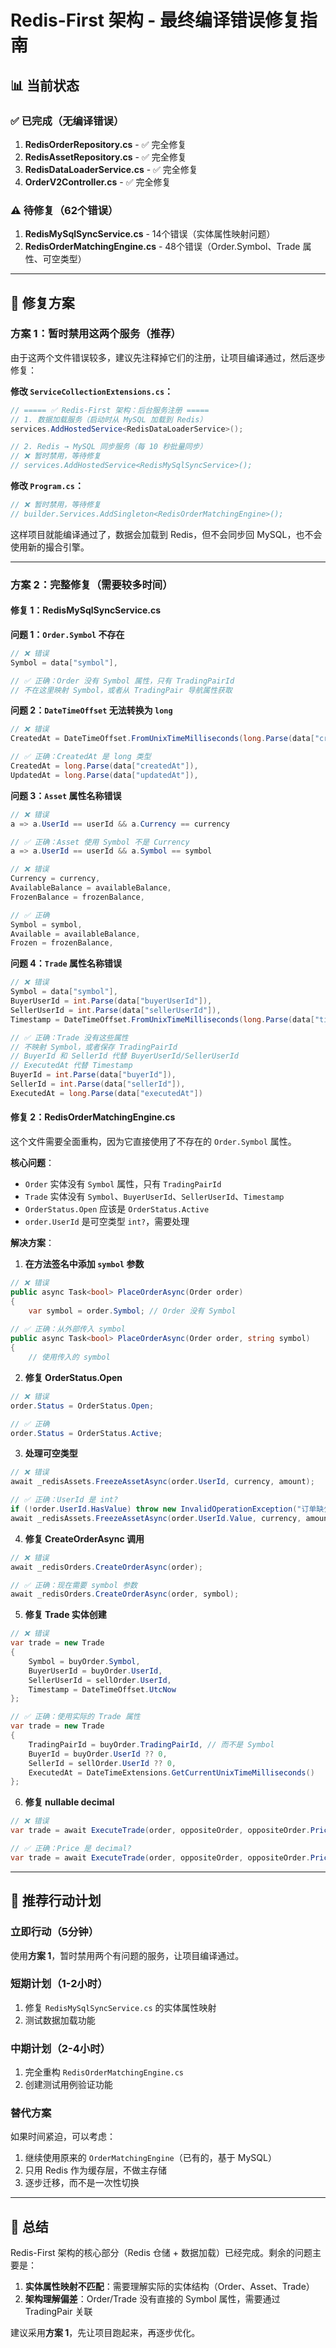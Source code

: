 # Redis-First 架构 - 最终编译错误修复指南

## 📊 当前状态

### ✅ 已完成（无编译错误）
1. **RedisOrderRepository.cs** - ✅ 完全修复
2. **RedisAssetRepository.cs** - ✅ 完全修复  
3. **RedisDataLoaderService.cs** - ✅ 完全修复
4. **OrderV2Controller.cs** - ✅ 完全修复

### ⚠️ 待修复（62个错误）
1. **RedisMySqlSyncService.cs** - 14个错误（实体属性映射问题）
2. **RedisOrderMatchingEngine.cs** - 48个错误（Order.Symbol、Trade 属性、可空类型）

---

## 🔧 修复方案

### 方案 1：暂时禁用这两个服务（推荐）

由于这两个文件错误较多，建议先注释掉它们的注册，让项目编译通过，然后逐步修复：

**修改 `ServiceCollectionExtensions.cs`：**
```csharp
// ===== ✅ Redis-First 架构：后台服务注册 =====
// 1. 数据加载服务（启动时从 MySQL 加载到 Redis）
services.AddHostedService<RedisDataLoaderService>();

// 2. Redis → MySQL 同步服务（每 10 秒批量同步）
// ❌ 暂时禁用，等待修复
// services.AddHostedService<RedisMySqlSyncService>();
```

**修改 `Program.cs`：**
```csharp
// ❌ 暂时禁用，等待修复
// builder.Services.AddSingleton<RedisOrderMatchingEngine>();
```

这样项目就能编译通过了，数据会加载到 Redis，但不会同步回 MySQL，也不会使用新的撮合引擎。

---

### 方案 2：完整修复（需要较多时间）

#### 修复 1：RedisMySqlSyncService.cs

**问题 1：`Order.Symbol` 不存在**

```csharp
// ❌ 错误
Symbol = data["symbol"],

// ✅ 正确：Order 没有 Symbol 属性，只有 TradingPairId
// 不在这里映射 Symbol，或者从 TradingPair 导航属性获取
```

**问题 2：`DateTimeOffset` 无法转换为 `long`**

```csharp
// ❌ 错误
CreatedAt = DateTimeOffset.FromUnixTimeMilliseconds(long.Parse(data["createdAt"])),

// ✅ 正确：CreatedAt 是 long 类型
CreatedAt = long.Parse(data["createdAt"]),
UpdatedAt = long.Parse(data["updatedAt"]),
```

**问题 3：`Asset` 属性名称错误**

```csharp
// ❌ 错误
a => a.UserId == userId && a.Currency == currency

// ✅ 正确：Asset 使用 Symbol 不是 Currency
a => a.UserId == userId && a.Symbol == symbol

// ❌ 错误
Currency = currency,
AvailableBalance = availableBalance,
FrozenBalance = frozenBalance,

// ✅ 正确
Symbol = symbol,
Available = availableBalance,
Frozen = frozenBalance,
```

**问题 4：`Trade` 属性名称错误**

```csharp
// ❌ 错误
Symbol = data["symbol"],
BuyerUserId = int.Parse(data["buyerUserId"]),
SellerUserId = int.Parse(data["sellerUserId"]),
Timestamp = DateTimeOffset.FromUnixTimeMilliseconds(long.Parse(data["timestamp"]))

// ✅ 正确：Trade 没有这些属性
// 不映射 Symbol，或者保存 TradingPairId
// BuyerId 和 SellerId 代替 BuyerUserId/SellerUserId
// ExecutedAt 代替 Timestamp
BuyerId = int.Parse(data["buyerId"]),
SellerId = int.Parse(data["sellerId"]),
ExecutedAt = long.Parse(data["executedAt"])
```

#### 修复 2：RedisOrderMatchingEngine.cs

这个文件需要全面重构，因为它直接使用了不存在的 `Order.Symbol` 属性。

**核心问题**：
- `Order` 实体没有 `Symbol` 属性，只有 `TradingPairId`
- `Trade` 实体没有 `Symbol`、`BuyerUserId`、`SellerUserId`、`Timestamp`
- `OrderStatus.Open` 应该是 `OrderStatus.Active`
- `order.UserId` 是可空类型 `int?`，需要处理

**解决方案**：

1. **在方法签名中添加 `symbol` 参数**

```csharp
// ❌ 错误
public async Task<bool> PlaceOrderAsync(Order order)
{
    var symbol = order.Symbol; // Order 没有 Symbol
    
// ✅ 正确：从外部传入 symbol
public async Task<bool> PlaceOrderAsync(Order order, string symbol)
{
    // 使用传入的 symbol
```

2. **修复 OrderStatus.Open**

```csharp
// ❌ 错误
order.Status = OrderStatus.Open;

// ✅ 正确
order.Status = OrderStatus.Active;
```

3. **处理可空类型**

```csharp
// ❌ 错误
await _redisAssets.FreezeAssetAsync(order.UserId, currency, amount);

// ✅ 正确：UserId 是 int?
if (!order.UserId.HasValue) throw new InvalidOperationException("订单缺少用户ID");
await _redisAssets.FreezeAssetAsync(order.UserId.Value, currency, amount);
```

4. **修复 CreateOrderAsync 调用**

```csharp
// ❌ 错误
await _redisOrders.CreateOrderAsync(order);

// ✅ 正确：现在需要 symbol 参数
await _redisOrders.CreateOrderAsync(order, symbol);
```

5. **修复 Trade 实体创建**

```csharp
// ❌ 错误
var trade = new Trade
{
    Symbol = buyOrder.Symbol,
    BuyerUserId = buyOrder.UserId,
    SellerUserId = sellOrder.UserId,
    Timestamp = DateTimeOffset.UtcNow
};

// ✅ 正确：使用实际的 Trade 属性
var trade = new Trade
{
    TradingPairId = buyOrder.TradingPairId, // 而不是 Symbol
    BuyerId = buyOrder.UserId ?? 0,
    SellerId = sellOrder.UserId ?? 0,
    ExecutedAt = DateTimeExtensions.GetCurrentUnixTimeMilliseconds()
};
```

6. **修复 nullable decimal**

```csharp
// ❌ 错误
var trade = await ExecuteTrade(order, oppositeOrder, oppositeOrder.Price, matchedQuantity);

// ✅ 正确：Price 是 decimal?
var trade = await ExecuteTrade(order, oppositeOrder, oppositeOrder.Price ?? 0, matchedQuantity);
```

---

## 🎯 推荐行动计划

### 立即行动（5分钟）
使用**方案 1**，暂时禁用两个有问题的服务，让项目编译通过。

### 短期计划（1-2小时）
1. 修复 `RedisMySqlSyncService.cs` 的实体属性映射
2. 测试数据加载功能

### 中期计划（2-4小时）
1. 完全重构 `RedisOrderMatchingEngine.cs`
2. 创建测试用例验证功能

### 替代方案
如果时间紧迫，可以考虑：
1. 继续使用原来的 `OrderMatchingEngine`（已有的，基于 MySQL）
2. 只用 Redis 作为缓存层，不做主存储
3. 逐步迁移，而不是一次性切换

---

## 📝 总结

Redis-First 架构的核心部分（Redis 仓储 + 数据加载）已经完成。剩余的问题主要是：

1. **实体属性映射不匹配**：需要理解实际的实体结构（Order、Asset、Trade）
2. **架构理解偏差**：Order/Trade 没有直接的 Symbol 属性，需要通过 TradingPair 关联

建议采用**方案 1**，先让项目跑起来，再逐步优化。
